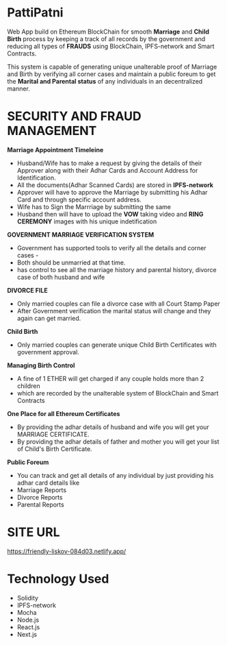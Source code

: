 # PattiPatni
Web App build on Ethereum BlockChain for smooth **Marriage** and **Child Birth** process by keeping a track of all records by the government and reducing all types of **FRAUDS**
using BlockChain, IPFS-network and Smart Contracts.

This system is capable of generating unique unalterable proof of Marriage and Birth by verifying all corner cases
and maintain a public foreum to get the **Marital and Parental status** of any individuals in an decentralized manner.

# SECURITY AND FRAUD MANAGEMENT

**Marriage Appointment Timeleine**
- Husband/Wife has to make a request by giving the details of their Approver along with their Adhar Cards and Account Address for Identification.
- All the documents(Adhar Scanned Cards) are stored in **IPFS-network**
- Approver will have to approve the Marriage by submitting his Adhar Card and through specific account address.
- Wife has to Sign the Marrriage by submitting the same 
- Husband then will have to upload the **VOW** taking video and **RING CEREMONY** images with his unique indetification

**GOVERNMENT MARRIAGE VERIFICATION SYSTEM**
- Government has supported tools to verify all the details and corner cases -
- Both should be unmarried at that time.
- has control to see all the marriage history and parental history, divorce case of both husband and wife

**DIVORCE FILE**
- Only married couples can file a divorce case with all Court Stamp Paper
- After Government verification the marital status will change and they again can get married.

**Child Birth**
- Only married couples can generate unique Child Birth Certificates with government approval.

**Managing Birth Control**
- A fine of 1 ETHER will get charged if any couple holds more than 2 children
- which are recorded by the unalterable system of BlockChain and Smart Contracts

**One Place for all Ethereum Certificates**
- By providing the adhar details of husband and wife you will get your MARRIAGE CERTIFICATE.
- By providing the adhar details of father and mother you will get your list of Child's Birth Certificate.

**Public Foreum**
- You can track and get all details of any individual by just providing his adhar card details like
- Marriage Reports
- Divorce Reports
- Parental Reports

# SITE URL
https://friendly-liskov-084d03.netlify.app/

# Technology Used
- Solidity
- IPFS-network
- Mocha
- Node.js
- React.js
- Next.js
